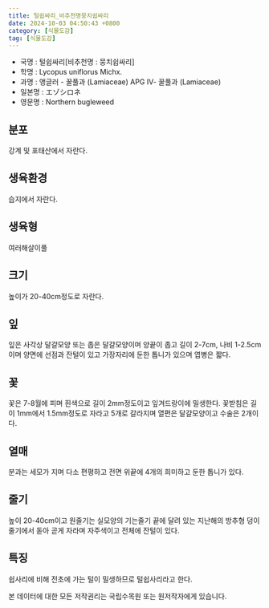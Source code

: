 ```yaml
---
title: 털쉽싸리_비추천명뭉치쉽싸리
date: 2024-10-03 04:50:43 +0800
category: [식물도감]
tag: [식물도감]
---
```




- 국명 : 털쉽싸리[비추천명 : 뭉치쉽싸리]
- 학명 : Lycopus uniflorus Michx.
- 과명 : 앵글러 - 꿀풀과 (Lamiaceae) APG Ⅳ- 꿀풀과 (Lamiaceae)
- 일본명 : エゾシロネ
- 영문명 : Northern bugleweed


## 분포
강계 및 포태산에서 자란다.
## 생육환경
습지에서 자란다.
## 생육형
여러해살이풀
## 크기
높이가 20-40cm정도로 자란다.
## 잎
잎은 사각상 달걀모양 또는 좁은 달걀모양이며 양끝이 좁고 길이 2-7cm, 나비 1-2.5cm이며 양면에 선점과 잔털이 있고 가장자리에 둔한 톱니가 있으며 엽병은 짧다.
## 꽃
꽃은 7-8월에 피며 흰색으로 길이 2mm정도이고 잎겨드랑이에 밀생한다. 꽃받침은 길이 1mm에서 1.5mm정도로 자라고 5개로 갈라지며 열편은 달걀모양이고 수술은 2개이다.
## 열매
분과는 세모가 지며 다소 편평하고 전면 위끝에 4개의 희미하고 둔한 톱니가 있다.
## 줄기
높이 20-40cm이고 원줄기는 실모양의 기는줄기 끝에 달려 있는 지난해의 방추형 덩이줄기에서 돋아 곧게 자라며 자주색이고 전체에 잔털이 있다.
## 특징
쉽사리에 비해 전초에 가는 털이 밀생하므로 털쉽사리라고 한다.






본 데이터에 대한 모든 저작권리는 국립수목원 또는 원저작자에게 있습니다.
